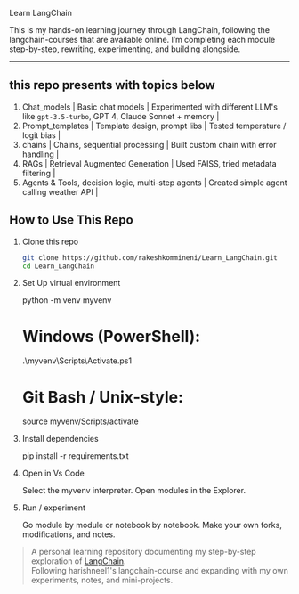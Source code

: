 Learn LangChain

This is my hands-on learning journey through LangChain, following the langchain-courses that are available online. I’m completing each module step-by-step, rewriting, experimenting, and building alongside.

---

## this repo presents with topics below

1. Chat_models | Basic chat models | Experimented with different LLM's like `gpt-3.5-turbo`, GPT 4, Claude Sonnet + memory |
2. Prompt_templates | Template design, prompt libs | Tested temperature / logit bias |
3. chains | Chains, sequential processing | Built custom chain with error handling |
4. RAGs | Retrieval Augmented Generation | Used FAISS, tried metadata filtering |
5. Agents & Tools, decision logic, multi-step agents | Created simple agent calling weather API |



## How to Use This Repo 

1. Clone this repo

   ```bash
   git clone https://github.com/rakeshkommineni/Learn_LangChain.git
   cd Learn_LangChain

2. Set Up virtual environment 
    
    python -m venv myvenv
    # Windows (PowerShell):
    .\myvenv\Scripts\Activate.ps1
    # Git Bash / Unix-style:
    source myvenv/Scripts/activate

3. Install dependencies

    pip install -r requirements.txt

4. Open in Vs Code

    Select the myvenv interpreter.
    Open modules in the Explorer.

5. Run / experiment

    Go module by module or notebook by notebook.
    Make your own forks, modifications, and notes.


> A personal learning repository documenting my step-by-step exploration of [LangChain](https://www.langchain.com/).  
> Following harishneel1's langchain-course and expanding with my own experiments, notes, and mini-projects.